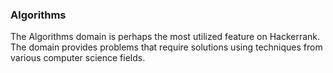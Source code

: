 ### Algorithms

The Algorithms domain is perhaps the most utilized feature on Hackerrank.
The domain provides problems that require solutions using techniques from
various computer science fields.
